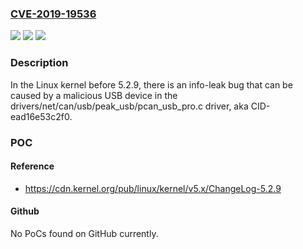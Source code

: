 ### [CVE-2019-19536](https://cve.mitre.org/cgi-bin/cvename.cgi?name=CVE-2019-19536)
![](https://img.shields.io/static/v1?label=Product&message=n%2Fa&color=blue)
![](https://img.shields.io/static/v1?label=Version&message=n%2Fa&color=blue)
![](https://img.shields.io/static/v1?label=Vulnerability&message=n%2Fa&color=brighgreen)

### Description

In the Linux kernel before 5.2.9, there is an info-leak bug that can be caused by a malicious USB device in the drivers/net/can/usb/peak_usb/pcan_usb_pro.c driver, aka CID-ead16e53c2f0.

### POC

#### Reference
- https://cdn.kernel.org/pub/linux/kernel/v5.x/ChangeLog-5.2.9

#### Github
No PoCs found on GitHub currently.

